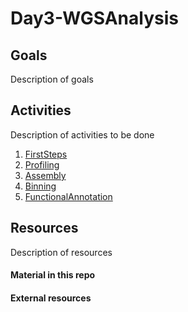 # Day3-WGSAnalysis

## Goals
Description of goals

## Activities
Description of activities to be done

1. [FirstSteps](/FirstSteps)
1. [Profiling](/Profiling)
1. [Assembly](/Assembly)
1. [Binning](/Binning)
1. [FunctionalAnnotation](/FunctionalAnnotation)


## Resources
Description of resources

#### Material in this repo

#### External resources